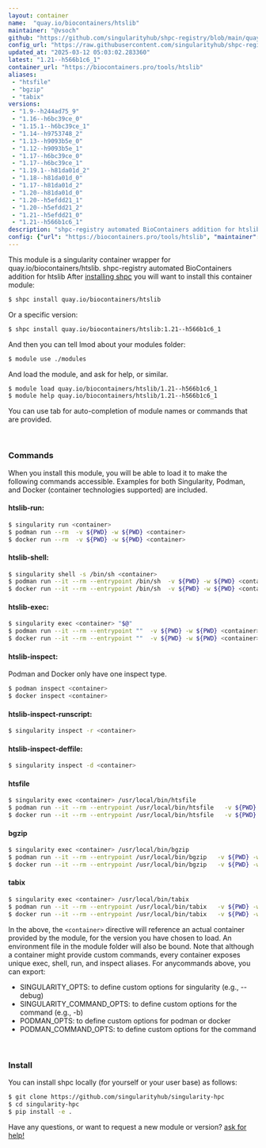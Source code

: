 ```yaml
---
layout: container
name:  "quay.io/biocontainers/htslib"
maintainer: "@vsoch"
github: "https://github.com/singularityhub/shpc-registry/blob/main/quay.io/biocontainers/htslib/container.yaml"
config_url: "https://raw.githubusercontent.com/singularityhub/shpc-registry/main/quay.io/biocontainers/htslib/container.yaml"
updated_at: "2025-03-12 05:03:02.283360"
latest: "1.21--h566b1c6_1"
container_url: "https://biocontainers.pro/tools/htslib"
aliases:
 - "htsfile"
 - "bgzip"
 - "tabix"
versions:
 - "1.9--h244ad75_9"
 - "1.16--h6bc39ce_0"
 - "1.15.1--h6bc39ce_1"
 - "1.14--h9753748_2"
 - "1.13--h9093b5e_0"
 - "1.12--h9093b5e_1"
 - "1.17--h6bc39ce_0"
 - "1.17--h6bc39ce_1"
 - "1.19.1--h81da01d_2"
 - "1.18--h81da01d_0"
 - "1.17--h81da01d_2"
 - "1.20--h81da01d_0"
 - "1.20--h5efdd21_1"
 - "1.20--h5efdd21_2"
 - "1.21--h5efdd21_0"
 - "1.21--h566b1c6_1"
description: "shpc-registry automated BioContainers addition for htslib"
config: {"url": "https://biocontainers.pro/tools/htslib", "maintainer": "@vsoch", "description": "shpc-registry automated BioContainers addition for htslib", "latest": {"1.21--h566b1c6_1": "sha256:e396c5b0f9df2261ec533a43163eca3491c10f03c038fb3cf6262d37e4238dcb"}, "tags": {"1.9--h244ad75_9": "sha256:9209c206f0654baa3edb709f7bc1a6f4a05b340b4d99a1160875d3c7ff797c8b", "1.16--h6bc39ce_0": "sha256:bf2eee651d4d046236342539b79cb508088426e554dcf121e2df0eb6c8b39538", "1.15.1--h6bc39ce_1": "sha256:673c2abd7b6cb2e53e3df0e8dcbb46f4de87bb858150bcac6efc2bf3f34214e5", "1.14--h9753748_2": "sha256:f0a033ee9eb770a32062b44ab6fe5406376f002796d3c1ab037889eec0e435ed", "1.13--h9093b5e_0": "sha256:393c9fa17a41923bc362195ede93316bf0bb1c7ab0c68a62bfb80826e08950ad", "1.12--h9093b5e_1": "sha256:f1966b161b274bfffaad728f76072d4e243866204aef3b913519231f28d6ba56", "1.17--h6bc39ce_0": "sha256:d6ef41ea2628e9be0e011da30c58c88688e3696647f386dddee505d6f88b09ac", "1.17--h6bc39ce_1": "sha256:4186ec57b8f92ad5d87d5992553985703f70f941def0967138a001dc6ee94d15", "1.19.1--h81da01d_2": "sha256:0a339cad85963f0987f2cabfb10e371ec7b2995def5e6f638928a384ef4ff1c6", "1.18--h81da01d_0": "sha256:48fb8896ed136dffa438b03ad8a5028ff0df71271dbcdb4a1faae6e55e55b7a4", "1.17--h81da01d_2": "sha256:23549c4574d0f1c0bd5aab5df067069c16bb092c901074854d1e5d7a1d41bce2", "1.20--h81da01d_0": "sha256:e31ed7df27630cc7e6cf2f3f5b481fe479d9cb4e462995341836f72b9ea46a0f", "1.20--h5efdd21_1": "sha256:34c521575cfad8a927cb3832996547ec430f97003f5fdb110deba8773ffa5afe", "1.20--h5efdd21_2": "sha256:8493a05024391d1242a4c4e4ee88a47d43c266a2da1909f2ff0bf9867f5187ee", "1.21--h5efdd21_0": "sha256:49bad445818c384625113b7eed535b8950349655ba92b9f72584b341dab0b095", "1.21--h566b1c6_1": "sha256:e396c5b0f9df2261ec533a43163eca3491c10f03c038fb3cf6262d37e4238dcb"}, "docker": "quay.io/biocontainers/htslib", "aliases": {"htsfile": "/usr/local/bin/htsfile", "bgzip": "/usr/local/bin/bgzip", "tabix": "/usr/local/bin/tabix"}}
---
```


This module is a singularity container wrapper for quay.io/biocontainers/htslib.
shpc-registry automated BioContainers addition for htslib
After [installing shpc](#install) you will want to install this container module:


```bash
$ shpc install quay.io/biocontainers/htslib
```

Or a specific version:

```bash
$ shpc install quay.io/biocontainers/htslib:1.21--h566b1c6_1
```

And then you can tell lmod about your modules folder:

```bash
$ module use ./modules
```

And load the module, and ask for help, or similar.

```bash
$ module load quay.io/biocontainers/htslib/1.21--h566b1c6_1
$ module help quay.io/biocontainers/htslib/1.21--h566b1c6_1
```

You can use tab for auto-completion of module names or commands that are provided.

<br>

### Commands

When you install this module, you will be able to load it to make the following commands accessible.
Examples for both Singularity, Podman, and Docker (container technologies supported) are included.

#### htslib-run:

```bash
$ singularity run <container>
$ podman run --rm  -v ${PWD} -w ${PWD} <container>
$ docker run --rm  -v ${PWD} -w ${PWD} <container>
```

#### htslib-shell:

```bash
$ singularity shell -s /bin/sh <container>
$ podman run --it --rm --entrypoint /bin/sh  -v ${PWD} -w ${PWD} <container>
$ docker run --it --rm --entrypoint /bin/sh  -v ${PWD} -w ${PWD} <container>
```

#### htslib-exec:

```bash
$ singularity exec <container> "$@"
$ podman run --it --rm --entrypoint ""  -v ${PWD} -w ${PWD} <container> "$@"
$ docker run --it --rm --entrypoint ""  -v ${PWD} -w ${PWD} <container> "$@"
```

#### htslib-inspect:

Podman and Docker only have one inspect type.

```bash
$ podman inspect <container>
$ docker inspect <container>
```

#### htslib-inspect-runscript:

```bash
$ singularity inspect -r <container>
```

#### htslib-inspect-deffile:

```bash
$ singularity inspect -d <container>
```


#### htsfile

```bash
$ singularity exec <container> /usr/local/bin/htsfile
$ podman run --it --rm --entrypoint /usr/local/bin/htsfile   -v ${PWD} -w ${PWD} <container> -c " $@"
$ docker run --it --rm --entrypoint /usr/local/bin/htsfile   -v ${PWD} -w ${PWD} <container> -c " $@"
```


#### bgzip

```bash
$ singularity exec <container> /usr/local/bin/bgzip
$ podman run --it --rm --entrypoint /usr/local/bin/bgzip   -v ${PWD} -w ${PWD} <container> -c " $@"
$ docker run --it --rm --entrypoint /usr/local/bin/bgzip   -v ${PWD} -w ${PWD} <container> -c " $@"
```


#### tabix

```bash
$ singularity exec <container> /usr/local/bin/tabix
$ podman run --it --rm --entrypoint /usr/local/bin/tabix   -v ${PWD} -w ${PWD} <container> -c " $@"
$ docker run --it --rm --entrypoint /usr/local/bin/tabix   -v ${PWD} -w ${PWD} <container> -c " $@"
```



In the above, the `<container>` directive will reference an actual container provided
by the module, for the version you have chosen to load. An environment file in the
module folder will also be bound. Note that although a container
might provide custom commands, every container exposes unique exec, shell, run, and
inspect aliases. For anycommands above, you can export:

 - SINGULARITY_OPTS: to define custom options for singularity (e.g., --debug)
 - SINGULARITY_COMMAND_OPTS: to define custom options for the command (e.g., -b)
 - PODMAN_OPTS: to define custom options for podman or docker
 - PODMAN_COMMAND_OPTS: to define custom options for the command

<br>

### Install

You can install shpc locally (for yourself or your user base) as follows:

```bash
$ git clone https://github.com/singularityhub/singularity-hpc
$ cd singularity-hpc
$ pip install -e .
```

Have any questions, or want to request a new module or version? [ask for help!](https://github.com/singularityhub/singularity-hpc/issues)